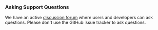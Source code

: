 ### Asking Support Questions

We have an active [discussion forum](discussions) where users and developers can ask questions. Please don't use the GitHub issue tracker to ask questions.
